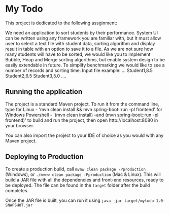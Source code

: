 # My Todo

This project is dedicated to the following assginment: 


We need an application to sort students by their performance.
System UI can be written using any framework you are familiar with, but It must allow user to select a text
file with student data, sorting algorithm and display result in table with an option to save it to a file.
As we are not sure how many students will have to be sorted, we would like you to implement Bubble,
Heap and Merge sorting algorithms, but enable system design to be easily extendable in future.
To simplify benchmarking we would like to see a number of records and sorting time.
Input file example:
...
Student1,8.5
Student2,6.5
Student3,5.0
....

## Running the application
The project is a standard Maven project. To run it from the command line,
type 
    for Linux - 'mvn clean install && mvn spring-boot::run -pl frontend'
    for Windows Powershell - '(mvn clean install) -and (mvn spring-boot::run -pl frontend)'
to build and run the project, then open
http://localhost:8080 in your browser.

You can also import the project to your IDE of choice as you would with any
Maven project.

## Deploying to Production

To create a production build, call `mvnw clean package -Pproduction` (Windows),
or `./mvnw clean package -Pproduction` (Mac & Linux).
This will build a JAR file with all the dependencies and front-end resources,
ready to be deployed. The file can be found in the `target` folder after the build completes.

Once the JAR file is built, you can run it using
`java -jar target/mytodo-1.0-SNAPSHOT.jar`